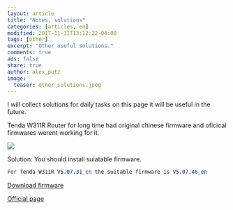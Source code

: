 ```yaml
---
layout: article
title: "Notes, solutions"
categories: [articles, en]
modified: 2017-11-11T13:12:22-04:00
tags: [other]
excerpt: "Other useful solutions."
comments: true
ads: false
share: true
author: alex_putz
image:
  teaser: other_solutions.jpeg
---
```



I will collect solutions for daily tasks on this page it will be useful in the future.

Tenda W311R Router for long time had original chinese firmware and oficical firmwares werent working for it.

<img src="{{ site.url }}/images/tendaw311r.jpg">



Solution:
You should install suiatable firmware.
```css
For Tenda W311R V5.07.31_cn the suitable firmware is V5.07.46_en
```

[Download firmware](/files/V5.07.46_en.zip)

[Official page](http://www.tendacn.com/en/download/detail-1798.html)

